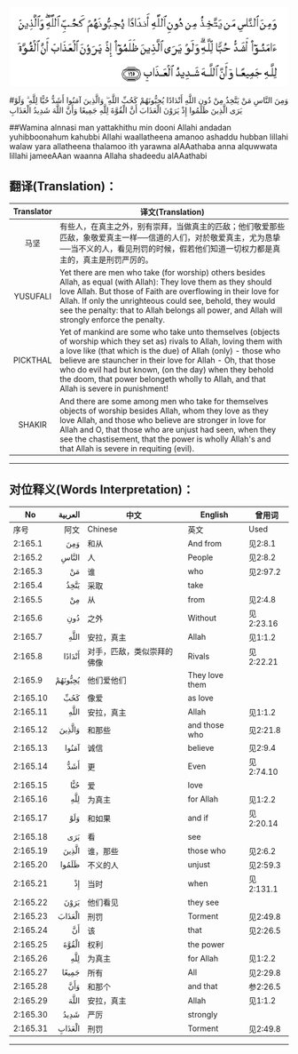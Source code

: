 ![002:165](images/002_165.gif)

#وَمِنَ النَّاسِ مَنْ يَتَّخِذُ مِنْ دُونِ اللَّهِ أَنْدَادًا يُحِبُّونَهُمْ كَحُبِّ اللَّهِ ۖ وَالَّذِينَ آمَنُوا أَشَدُّ حُبًّا لِلَّهِ ۗ وَلَوْ يَرَى الَّذِينَ ظَلَمُوا إِذْ يَرَوْنَ الْعَذَابَ أَنَّ الْقُوَّةَ لِلَّهِ جَمِيعًا وَأَنَّ اللَّهَ شَدِيدُ الْعَذَابِ 

##Wamina alnnasi man yattakhithu min dooni Allahi andadan yuhibboonahum kahubbi Allahi waallatheena amanoo ashaddu hubban lillahi walaw yara allatheena thalamoo ith yarawna alAAathaba anna alquwwata lillahi jameeAAan waanna Allaha shadeedu alAAathabi 

## 翻译(Translation)：

| Translator | 译文(Translation)                                            |
| :--------: | ------------------------------------------------------------ |
|    马坚    | 有些人，在真主之外，别有崇拜，当做真主的匹敌；他们敬爱那些匹敌，象敬爱真主一样──信道的人们，对於敬爱真主，尤为恳挚──当不义的人，看见刑罚的时候，假若他们知道一切权力都是真主的，真主是刑罚严厉的。 |
|  YUSUFALI  | Yet there are men who take (for worship) others besides Allah, as equal (with Allah): They love them as they should love Allah. But those of Faith are overflowing in their love for Allah. If only the unrighteous could see, behold, they would see the penalty: that to Allah belongs all power, and Allah will strongly enforce the penalty. |
|  PICKTHAL  | Yet of mankind are some who take unto themselves (objects of worship which they set as) rivals to Allah, loving them with a love like (that which is the due) of Allah (only) - those who believe are stauncher in their love for Allah - Oh, that those who do evil had but known, (on the day) when they behold the doom, that power belongeth wholly to Allah, and that Allah is severe in punishment! |
|   SHAKIR   | And there are some among men who take for themselves objects of worship besides Allah, whom they love as they love Allah, and those who believe are stronger in love for Allah and O, that those who are unjust had seen, when they see the chastisement, that the power is wholly Allah's and that Allah is severe in requiting (evil). |

---

## 对位释义(Words Interpretation)：

| No       | العربية | 中文                       | English        | 曾用词    |
| -------- | ------: | -------------------------- | -------------- | --------- |
| 序号     |    阿文 | Chinese                    | 英文           | Used      |
| 2:165.1  |     وَمِنَ | 和从                       | And from       | 见2:8.1   |
| 2:165.2  |   النَّاسِ | 人                         | People         | 见2:8.2   |
| 2:165.3  |      مَنْ | 谁                         | who            | 见2:97.2  |
| 2:165.4  |    يَتَّخِذُ | 采取                       | take           |           |
| 2:165.5  |      مِنْ | 从                         | from           | 见2:4.8   |
| 2:165.6  |     دُونِ | 之外                       | Without        | 见2:23.16 |
| 2:165.7  |    اللَّهِ | 安拉，真主                 | Allah          | 见1:1.2   |
| 2:165.8  |  أَنْدَادًا | 对手，匹敌，类似崇拜的佛像 | Rivals         | 见2:22.21 |
| 2:165.9  | يُحِبُّونَهُمْ | 他们爱他们                 | They love them |           |
| 2:165.10 |     كَحُبِّ | 像爱                       | as love        |           |
| 2:165.11 |    اللَّهِ | 安拉，真主                 | Allah          | 见1:1.2   |
| 2:165.12 |  وَالَّذِينَ | 和那些                     | and those who  | 见2:21.8  |
| 2:165.13 |   آمَنُوا | 诚信                       | believe        | 见2:9.4   |
| 2:165.14 |     أَشَدُّ | 更                         | Even           | 见2:74.10 |
| 2:165.15 |     حُبًّا | 爱                         | love           |           |
| 2:165.16 |     لِلَّهِ | 为真主                     | for Allah      | 见1:2.2   |
| 2:165.17 |     وَلَوْ | 和如果                     | and if         | 见2:20.14 |
| 2:165.18 |     يَرَى | 看                         | see            |           |
| 2:165.19 |   الَّذِينَ | 谁，那些                   | those who      | 见2:6.2   |
| 2:165.20 |   ظَلَمُوا | 不义的人                   | unjust         | 见2:59.3  |
| 2:165.21 |      إِذْ | 当时                       | when           | 见2:131.1 |
| 2:165.22 |    يَرَوْنَ | 他们看见                   | they see       |           |
| 2:165.23 |  الْعَذَابَ | 刑罚                       | Torment        | 见2:49.8  |
| 2:165.24 |      أَنَّ | 该                         | that           | 见2:26.5  |
| 2:165.25 |   الْقُوَّةَ | 权利                       | the power      |           |
| 2:165.26 |     لِلَّهِ | 为真主                     | for Allah      | 见1:2.2   |
| 2:165.27 |   جَمِيعًا | 所有                       | All            | 见2:29.8  |
| 2:165.28 |     وَأَنَّ | 和那个                     | and that       | 参2:26.5  |
| 2:165.29 |    اللَّهَ | 安拉，真主                 | Allah          | 见1:1.2   |
| 2:165.30 |    شَدِيدُ | 严厉                       | strongly       |           |
| 2:165.31 |  الْعَذَابِ | 刑罚                       | Torment        | 见2:49.8  |

---
